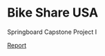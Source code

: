 # Bike Share USA
Springboard Capstone Project I

<a href="https://github.com/Williamdst/Bike-Share-USA/blob/main/BSU-Report.ipynb?flush_cache=True" target="_blank"> Report </a>
